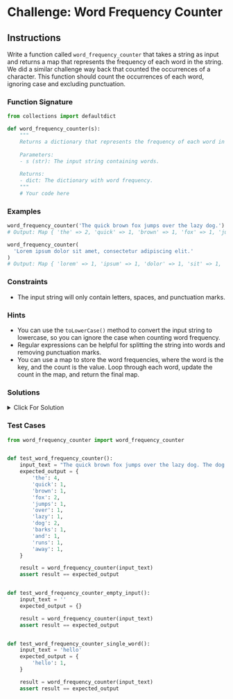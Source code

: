 # Challenge: Word Frequency Counter

## Instructions

Write a function called `word_frequency_counter` that takes a string as input and returns a map that represents the frequency of each word in the string. We did a similar challenge way back that counted the occurrences of a character. This function should count the occurrences of each word, ignoring case and excluding punctuation.

### Function Signature

```python
from collections import defaultdict

def word_frequency_counter(s):
    """
    Returns a dictionary that represents the frequency of each word in the input string.
    
    Parameters:
    - s (str): The input string containing words.
    
    Returns:
    - dict: The dictionary with word frequency.
    """
    # Your code here

```

### Examples

```python
word_frequency_counter('The quick brown fox jumps over the lazy dog.')
# Output: Map { 'the' => 2, 'quick' => 1, 'brown' => 1, 'fox' => 1, 'jumps' => 1, 'over' => 1, 'lazy' => 1, 'dog' => 1 }

word_frequency_counter(
  'Lorem ipsum dolor sit amet, consectetur adipiscing elit.'
)
# Output: Map { 'lorem' => 1, 'ipsum' => 1, 'dolor' => 1, 'sit' => 1, 'amet' => 1, 'consectetur' => 1, 'adipiscing' => 1, 'elit' => 1 }
```

### Constraints

- The input string will only contain letters, spaces, and punctuation marks.

### Hints

- You can use the `toLowerCase()` method to convert the input string to lowercase, so you can ignore the case when counting word frequency.
- Regular expressions can be helpful for splitting the string into words and removing punctuation marks.
- You can use a map to store the word frequencies, where the word is the key, and the count is the value. Loop through each word, update the count in the map, and return the final map.

### Solutions

<details>
  <summary>Click For Solution</summary>

```python
import re


def word_frequency_counter(s):
    # Convert the string to lowercase and split it into an array of words
    words = re.findall(r'\w+', s.lower())

    # Create an empty dictionary to store word frequencies
    word_frequency = {}

    # Loop through each word in the array
    for word in words:
        # If the word is already in the dictionary, increment its frequency
        if word in word_frequency:
            word_frequency[word] += 1
        else:
            # If the word is not in the dictionary, add it with a frequency of 1
            word_frequency[word] = 1

    return word_frequency
```

### Explanation

- Create a variable `words` to store the lowercase version of the input string, split into an array of words. The regular expression `/W+/` matches one or more non-word characters, which includes spaces and punctuation marks. This will split the string into an array of words, ignoring spaces and punctuation marks.

- Create an empty `Map` called `wordFrequency` to store the word frequencies.

- Iterate through each word in the array. If the word is an empty string (which can be caused by multiple spaces or punctuation marks), skip it using `continue`. Otherwise, we check if the word is already in the map.
- If it is, we increment its frequency by 1. If it's not in the map, we add it to the map with a frequency of 1.
- Return the `wordFrequency` map, which contains the frequency of each word in the input string.

</details>

### Test Cases

```python
from word_frequency_counter import word_frequency_counter


def test_word_frequency_counter():
    input_text = "The quick brown fox jumps over the lazy dog. The dog barks, and the fox runs away."
    expected_output = {
        'the': 4,
        'quick': 1,
        'brown': 1,
        'fox': 2,
        'jumps': 1,
        'over': 1,
        'lazy': 1,
        'dog': 2,
        'barks': 1,
        'and': 1,
        'runs': 1,
        'away': 1,
    }

    result = word_frequency_counter(input_text)
    assert result == expected_output


def test_word_frequency_counter_empty_input():
    input_text = ''
    expected_output = {}

    result = word_frequency_counter(input_text)
    assert result == expected_output


def test_word_frequency_counter_single_word():
    input_text = 'hello'
    expected_output = {
        'hello': 1,
    }

    result = word_frequency_counter(input_text)
    assert result == expected_output

```
